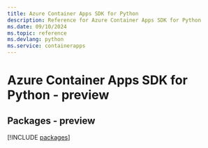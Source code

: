 ```yaml
---
title: Azure Container Apps SDK for Python
description: Reference for Azure Container Apps SDK for Python
ms.date: 09/10/2024
ms.topic: reference
ms.devlang: python
ms.service: containerapps
---
```

# Azure Container Apps SDK for Python - preview
## Packages - preview
[!INCLUDE [packages](container-apps-index.md)]